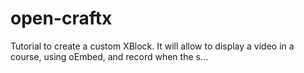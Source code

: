 # open-craftx
Tutorial to create a custom XBlock. It will allow to display a video in a course, using oEmbed, and record when the s…
